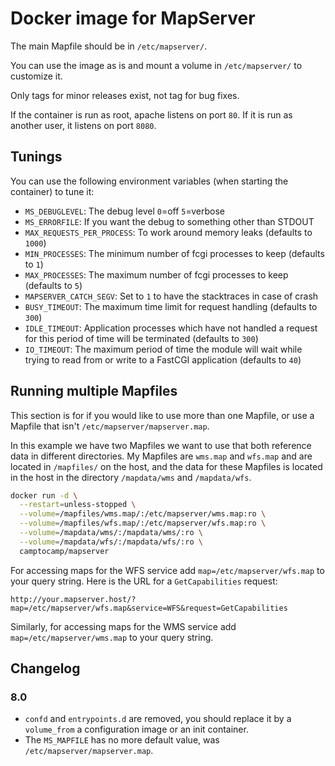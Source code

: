 # Docker image for MapServer

The main Mapfile should be in `/etc/mapserver/`.

You can use the image as is and mount a volume in `/etc/mapserver/` to customize it.

Only tags for minor releases exist, not tag for bug fixes.

If the container is run as root, apache listens on port `80`. If it is run as
another user, it listens on port `8080`.

## Tunings

You can use the following environment variables (when starting the container)
to tune it:

- `MS_DEBUGLEVEL`: The debug level `0`=off `5`=verbose
- `MS_ERRORFILE`: If you want the debug to something other than STDOUT
- `MAX_REQUESTS_PER_PROCESS`: To work around memory leaks (defaults to `1000`)
- `MIN_PROCESSES`: The minimum number of fcgi processes to keep (defaults to `1`)
- `MAX_PROCESSES`: The maximum number of fcgi processes to keep (defaults to `5`)
- `MAPSERVER_CATCH_SEGV`: Set to `1` to have the stacktraces in case of crash
- `BUSY_TIMEOUT`: The maximum time limit for request handling (defaults to `300`)
- `IDLE_TIMEOUT`: Application processes which have not handled a request for
  this period of time will be terminated (defaults to `300`)
- `IO_TIMEOUT`: The maximum period of time the module will wait while trying to
  read from or write to a FastCGI application (defaults to `40`)

## Running multiple Mapfiles

This section is for if you would like to use more than one Mapfile, or use a Mapfile
that isn't `/etc/mapserver/mapserver.map`.

In this example we have two Mapfiles we want to use that both reference data in
different directories. My Mapfiles are `wms.map` and `wfs.map` and are located
in `/mapfiles/` on the host, and the data for these Mapfiles is located in the
host in the directory `/mapdata/wms` and `/mapdata/wfs`.

```bash
docker run -d \
  --restart=unless-stopped \
  --volume=/mapfiles/wms.map/:/etc/mapserver/wms.map:ro \
  --volume=/mapfiles/wfs.map/:/etc/mapserver/wfs.map:ro \
  --volume=/mapdata/wms/:/mapdata/wms/:ro \
  --volume=/mapdata/wfs/:/mapdata/wfs/:ro \
  camptocamp/mapserver
```

For accessing maps for the WFS service add `map=/etc/mapserver/wfs.map` to
your query string. Here is the URL for a `GetCapabilities` request:

`http://your.mapserver.host/?map=/etc/mapserver/wfs.map&service=WFS&request=GetCapabilities`

Similarly, for accessing maps for the WMS service add `map=/etc/mapserver/wms.map` to
your query string.

## Changelog

### 8.0

- `confd` and `entrypoints.d` are removed, you should replace it by a `volume_from` a configuration image
  or an init container.
- The `MS_MAPFILE` has no more default value, was `/etc/mapserver/mapserver.map`.
